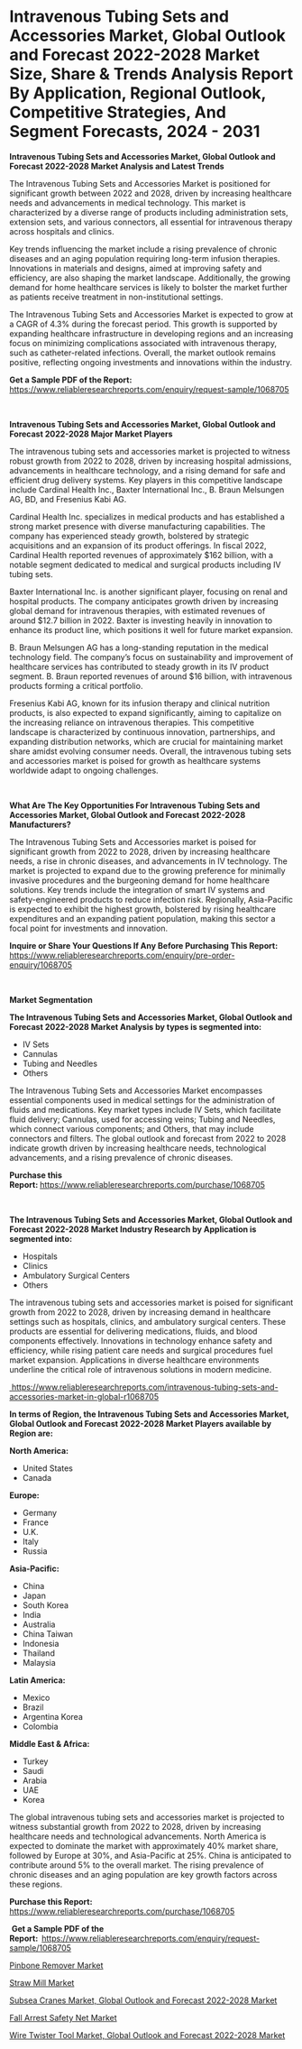 <p><h1>Intravenous Tubing Sets and Accessories Market, Global Outlook and Forecast 2022-2028 Market Size, Share & Trends Analysis Report By Application, Regional Outlook, Competitive Strategies, And Segment Forecasts, 2024 - 2031</h1></p><p><strong>Intravenous Tubing Sets and Accessories Market, Global Outlook and Forecast 2022-2028 Market Analysis and Latest Trends</strong></p>
<p><p>The Intravenous Tubing Sets and Accessories Market is positioned for significant growth between 2022 and 2028, driven by increasing healthcare needs and advancements in medical technology. This market is characterized by a diverse range of products including administration sets, extension sets, and various connectors, all essential for intravenous therapy across hospitals and clinics.</p><p>Key trends influencing the market include a rising prevalence of chronic diseases and an aging population requiring long-term infusion therapies. Innovations in materials and designs, aimed at improving safety and efficiency, are also shaping the market landscape. Additionally, the growing demand for home healthcare services is likely to bolster the market further as patients receive treatment in non-institutional settings.</p><p>The Intravenous Tubing Sets and Accessories Market is expected to grow at a CAGR of 4.3% during the forecast period. This growth is supported by expanding healthcare infrastructure in developing regions and an increasing focus on minimizing complications associated with intravenous therapy, such as catheter-related infections. Overall, the market outlook remains positive, reflecting ongoing investments and innovations within the industry.</p></p>
<p><strong>Get a Sample PDF of the Report:&nbsp;</strong> <a href="https://www.reliableresearchreports.com/enquiry/request-sample/1068705">https://www.reliableresearchreports.com/enquiry/request-sample/1068705</a></p>
<p>&nbsp;</p>
<p><strong>Intravenous Tubing Sets and Accessories Market, Global Outlook and Forecast 2022-2028 Major Market Players</strong></p>
<p><p>The intravenous tubing sets and accessories market is projected to witness robust growth from 2022 to 2028, driven by increasing hospital admissions, advancements in healthcare technology, and a rising demand for safe and efficient drug delivery systems. Key players in this competitive landscape include Cardinal Health Inc., Baxter International Inc., B. Braun Melsungen AG, BD, and Fresenius Kabi AG.</p><p>Cardinal Health Inc. specializes in medical products and has established a strong market presence with diverse manufacturing capabilities. The company has experienced steady growth, bolstered by strategic acquisitions and an expansion of its product offerings. In fiscal 2022, Cardinal Health reported revenues of approximately $162 billion, with a notable segment dedicated to medical and surgical products including IV tubing sets.</p><p>Baxter International Inc. is another significant player, focusing on renal and hospital products. The company anticipates growth driven by increasing global demand for intravenous therapies, with estimated revenues of around $12.7 billion in 2022. Baxter is investing heavily in innovation to enhance its product line, which positions it well for future market expansion.</p><p>B. Braun Melsungen AG has a long-standing reputation in the medical technology field. The company’s focus on sustainability and improvement of healthcare services has contributed to steady growth in its IV product segment. B. Braun reported revenues of around $16 billion, with intravenous products forming a critical portfolio.</p><p>Fresenius Kabi AG, known for its infusion therapy and clinical nutrition products, is also expected to expand significantly, aiming to capitalize on the increasing reliance on intravenous therapies. This competitive landscape is characterized by continuous innovation, partnerships, and expanding distribution networks, which are crucial for maintaining market share amidst evolving consumer needs. Overall, the intravenous tubing sets and accessories market is poised for growth as healthcare systems worldwide adapt to ongoing challenges.</p></p>
<p>&nbsp;</p>
<p><strong>What Are The Key Opportunities For Intravenous Tubing Sets and Accessories Market, Global Outlook and Forecast 2022-2028 Manufacturers?</strong></p>
<p><p>The Intravenous Tubing Sets and Accessories market is poised for significant growth from 2022 to 2028, driven by increasing healthcare needs, a rise in chronic diseases, and advancements in IV technology. The market is projected to expand due to the growing preference for minimally invasive procedures and the burgeoning demand for home healthcare solutions. Key trends include the integration of smart IV systems and safety-engineered products to reduce infection risk. Regionally, Asia-Pacific is expected to exhibit the highest growth, bolstered by rising healthcare expenditures and an expanding patient population, making this sector a focal point for investments and innovation.</p></p>
<p><strong>Inquire or Share Your Questions If Any Before Purchasing This Report:</strong> <a href="https://www.reliableresearchreports.com/enquiry/pre-order-enquiry/1068705">https://www.reliableresearchreports.com/enquiry/pre-order-enquiry/1068705</a></p>
<p>&nbsp;</p>
<p><strong>Market Segmentation</strong></p>
<p><strong>The Intravenous Tubing Sets and Accessories Market, Global Outlook and Forecast 2022-2028 Market Analysis by types is segmented into:</strong></p>
<p><ul><li>IV Sets</li><li>Cannulas</li><li>Tubing and Needles</li><li>Others</li></ul></p>
<p><p>The Intravenous Tubing Sets and Accessories Market encompasses essential components used in medical settings for the administration of fluids and medications. Key market types include IV Sets, which facilitate fluid delivery; Cannulas, used for accessing veins; Tubing and Needles, which connect various components; and Others, that may include connectors and filters. The global outlook and forecast from 2022 to 2028 indicate growth driven by increasing healthcare needs, technological advancements, and a rising prevalence of chronic diseases.</p></p>
<p><strong>Purchase this Report:&nbsp;</strong><a href="https://www.reliableresearchreports.com/purchase/1068705">https://www.reliableresearchreports.com/purchase/1068705</a></p>
<p>&nbsp;</p>
<p><strong>The Intravenous Tubing Sets and Accessories Market, Global Outlook and Forecast 2022-2028 Market Industry Research by Application is segmented into:</strong></p>
<p><ul><li>Hospitals</li><li>Clinics</li><li>Ambulatory Surgical Centers</li><li>Others</li></ul></p>
<p><p>The intravenous tubing sets and accessories market is poised for significant growth from 2022 to 2028, driven by increasing demand in healthcare settings such as hospitals, clinics, and ambulatory surgical centers. These products are essential for delivering medications, fluids, and blood components effectively. Innovations in technology enhance safety and efficiency, while rising patient care needs and surgical procedures fuel market expansion. Applications in diverse healthcare environments underline the critical role of intravenous solutions in modern medicine.</p></p>
<p><a href="https://www.reliableresearchreports.com/intravenous-tubing-sets-and-accessories-market-in-global-r1068705">&nbsp;https://www.reliableresearchreports.com/intravenous-tubing-sets-and-accessories-market-in-global-r1068705</a></p>
<p><strong>In terms of Region, the Intravenous Tubing Sets and Accessories Market, Global Outlook and Forecast 2022-2028 Market Players available by Region are:</strong></p>
<p>
    <p> <strong> North America: </strong>
        <ul>
            <li>United States</li>
            <li>Canada</li>
        </ul>
        </p> 
    <p> <strong> Europe: </strong>
        <ul>
            <li>Germany</li>
            <li>France</li>
            <li>U.K.</li>
            <li>Italy</li>
            <li>Russia</li>
        </ul>
        </p> 
    <p> <strong> Asia-Pacific: </strong>
        <ul>
            <li>China</li>
            <li>Japan</li>
            <li>South Korea</li>
            <li>India</li>
            <li>Australia</li>
            <li>China Taiwan</li>
            <li>Indonesia</li>
            <li>Thailand</li>
            <li>Malaysia</li>
        </ul>
        </p> 
    <p> <strong> Latin America: </strong>
        <ul>
            <li>Mexico</li>
            <li>Brazil</li>
            <li>Argentina Korea</li>
            <li>Colombia</li>
        </ul>
        </p> 
    <p> <strong> Middle East & Africa: </strong>
        <ul>
            <li>Turkey</li>
            <li>Saudi</li>
            <li>Arabia</li>
            <li>UAE</li>
            <li>Korea</li>
        </ul>
    </p>
    </p>
<p><p>The global intravenous tubing sets and accessories market is projected to witness substantial growth from 2022 to 2028, driven by increasing healthcare needs and technological advancements. North America is expected to dominate the market with approximately 40% market share, followed by Europe at 30%, and Asia-Pacific at 25%. China is anticipated to contribute around 5% to the overall market. The rising prevalence of chronic diseases and an aging population are key growth factors across these regions.</p></p>
<p><strong>Purchase this Report: </strong><a href="https://www.reliableresearchreports.com/purchase/1068705">https://www.reliableresearchreports.com/purchase/1068705</a></p>
<p>&nbsp;<strong>Get a Sample PDF of the Report:&nbsp;&nbsp;</strong><a href="https://www.reliableresearchreports.com/enquiry/request-sample/1068705">https://www.reliableresearchreports.com/enquiry/request-sample/1068705</a></p>
<p><strong></strong></p>
<p><p><a href="https://www.linkedin.com/pulse/future-trends-global-pinbone-remover-market-insights-analysis-hp23f?trackingId=LF6kL8GNT0WbFo2RuwfLGw%3D%3D">Pinbone Remover Market</a></p><p><a href="https://www.linkedin.com/pulse/global-straw-mill-market-opportunities-challenges2024-2031-8ho9f?trackingId=o3WNjMOnQQeX9nGUZ22ldQ%3D%3D">Straw Mill Market</a></p><p><a href="https://github.com/hgf64gh/Market-Research-Report-List-1/blob/main/subsea-cranes-market-global-outlook-and-forecast-2022-2028-market.md">Subsea Cranes Market, Global Outlook and Forecast 2022-2028 Market</a></p><p><a href="https://medium.com/@tammyjones1939/the-fall-arrest-safety-net-market-decisions-are-mostly-driven-by-resource-optimization-and-c4afe849df5d">Fall Arrest Safety Net Market</a></p><p><a href="https://github.com/marloy8/Market-Research-Report-List-6/blob/main/wire-twister-tool-market-global-outlook-and-forecast-2022-2028-market.md">Wire Twister Tool Market, Global Outlook and Forecast 2022-2028 Market</a></p></p>